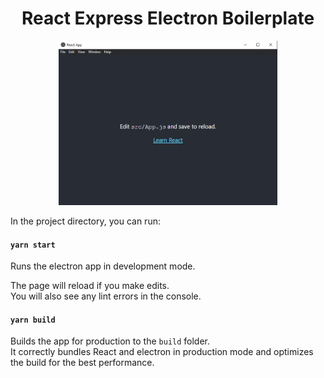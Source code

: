 <h1 align="center">React Express Electron Boilerplate</h1>

<p align="center">
<img src="/screenshot.PNG" width="350">
</p>

In the project directory, you can run:

#### `yarn start`

Runs the electron app in development mode.<br />

The page will reload if you make edits.<br />
You will also see any lint errors in the console.

#### `yarn build`

Builds the app for production to the `build` folder.<br />
It correctly bundles React and electron in production mode and optimizes the build for the best performance.
